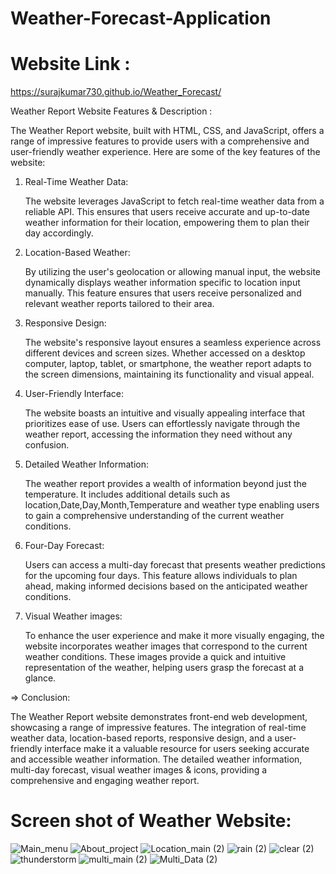 # Weather-Forecast-Application

# Website Link : 
https://surajkumar730.github.io/Weather_Forecast/



 Weather Report Website Features & Description : 

The Weather Report website, built with HTML, CSS, and JavaScript, offers a range of impressive features 
to provide users with a comprehensive and user-friendly weather experience. Here are some of the key features of the website:

1. Real-Time Weather Data: 

    The website leverages JavaScript to fetch real-time weather data from a reliable API.
    This ensures that users receive accurate and 
    up-to-date weather information for their location, empowering them to plan their day accordingly.


3. Location-Based Weather: 

   By utilizing the user's geolocation or allowing manual input, the website dynamically displays weather information specific to location 
   input manually. This feature ensures that users receive personalized and relevant weather reports tailored to their area.

3. Responsive Design:

   The website's responsive layout ensures a seamless experience across different devices and screen sizes. 
   Whether accessed on a desktop computer, laptop, tablet, or smartphone, the weather report adapts to the screen dimensions, maintaining 
   its functionality and visual appeal.

4. User-Friendly Interface: 

   The website boasts an intuitive and visually appealing interface that prioritizes ease of use. 
   Users can effortlessly navigate through the weather report, accessing the information they need without any confusion.

5. Detailed Weather Information:

   The weather report provides a wealth of information beyond just the temperature. 
   It includes additional details such as location,Date,Day,Month,Temperature and weather type
   enabling users to gain a comprehensive understanding of the current weather conditions.

6. Four-Day Forecast:

   Users can access a multi-day forecast that presents weather predictions for the upcoming four days. 
   This feature allows individuals to plan ahead, making informed decisions based on the anticipated weather conditions.

7. Visual Weather images: 

   To enhance the user experience and make it more visually engaging, the website incorporates weather images that correspond to the current
   weather conditions.
   These images provide a quick and intuitive representation of the weather, helping users grasp the forecast at a glance.

=> Conclusion:

  The Weather Report website demonstrates front-end web development, showcasing a range of impressive features. 
  The integration of real-time weather data, location-based reports, responsive design, and a user-friendly interface make 
  it a valuable resource for users seeking accurate and accessible weather information. The detailed weather information, multi-day forecast,
  visual weather images & icons,  providing a comprehensive and engaging weather report.

# Screen shot of Weather Website:
![Main_menu](https://github.com/SURAJKUMAR730/Weather_report-Application/assets/106768289/bdf44019-687c-4c9d-8ab2-48688b34209b)
![About_project](https://github.com/SURAJKUMAR730/Weather_report-Application/assets/106768289/a731e31f-adf5-4d10-a903-e749e8e7e3ca)
![Location_main (2)](https://github.com/SURAJKUMAR730/Weather_report-Application/assets/106768289/6859d761-0ac0-45b7-9dd8-b21c5c2c593e)
![rain (2)](https://github.com/SURAJKUMAR730/Weather_report-Application/assets/106768289/02e0d96e-94c9-4cb3-8f04-1c372fb6e3ff)
![clear (2)](https://github.com/SURAJKUMAR730/Weather_report-Application/assets/106768289/cd63af59-4fb9-48b0-8573-2ad805b64ab0)
![thunderstorm](https://github.com/SURAJKUMAR730/Weather_report-Application/assets/106768289/18bed249-c651-4010-b5c0-6f9858f0731f)
![multi_main (2)](https://github.com/SURAJKUMAR730/Weather_report-Application/assets/106768289/9ca71d76-11b0-4b77-9d4e-e48c3a42833c)
![Multi_Data (2)](https://github.com/SURAJKUMAR730/Weather_report-Application/assets/106768289/5f7965b4-5f9a-4cb0-9de4-c5772011e4dc)







